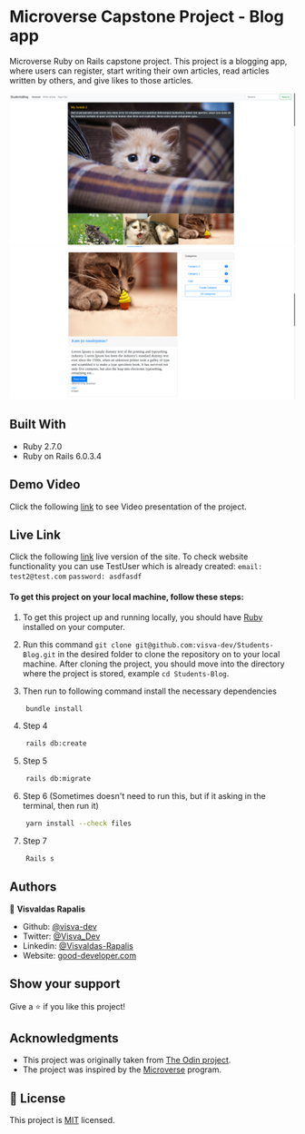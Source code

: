 # Microverse Capstone Project - Blog app
Microverse Ruby on Rails capstone project. This project is a blogging app, where users can register, start writing their own articles, read articles written by others, and give likes to those articles.

![screenshot](./app/assets/images/image1.png)<br>
![screenshot](./app/assets/images/image2.png)<br>

## Built With
- Ruby 2.7.0
- Ruby on Rails 6.0.3.4

## Demo Video

Click the following [link](https://www.loom.com/share/a6f4c7ca3b2a4acea1261b766476a7c9) to see Video presentation of the project.

## Live Link

Click the following [link](https://blogaboutcats.herokuapp.com/) live version of the site.
To check website functionality you can use TestUser which is already created:
`email: test2@test.com`
`password: asdfasdf`

#### To get this project on your local machine, follow these steps:
1. To get this project up and running locally, you should have [Ruby](https://www.ruby-lang.org/en/) installed on your computer.

2. Run this command `git clone git@github.com:visva-dev/Students-Blog.git` in the desired folder to clone the repository on to your local machine.
After cloning the project, you should move into the directory where the project is stored, example `cd Students-Blog`.

3. Then run to following command install the necessary dependencies

```bash
    bundle install
```

4. Step 4

```bash
    rails db:create
```

5. Step 5

```bash
    rails db:migrate
```

6. Step 6 (Sometimes doesn't need to run this, but if it asking in the terminal, then run it)

```bash
    yarn install --check files 
```

7. Step 7

```bash
    Rails s
```

## Authors

👤 **Visvaldas Rapalis**

- Github: [@visva-dev](https://github.com/visva-dev)
- Twitter: [@Visva_Dev](https://twitter.com/Visva_Dev)
- Linkedin: [@Visvaldas-Rapalis](https://www.linkedin.com/in/visvaldas-rapalis/)
- Website: [good-developer.com](https://good-developer.com)

## Show your support

Give a ⭐️ if you like this project!

## Acknowledgments

- This project was originally taken from [The Odin project](https://www.theodinproject.com/courses/ruby-on-rails/lessons/your-first-rails-application-ruby-on-rails).
- The project was inspired by the [Microverse](https://www.microverse.org/) program.

## 📝 License

This project is [MIT](lic.url) licensed.
